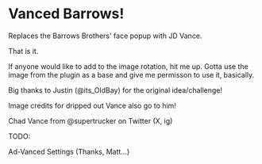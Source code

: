 # Vanced Barrows!

Replaces the Barrows Brothers' face popup with JD Vance.

That is it.

If anyone would like to add to the image rotation, hit me up.
Gotta use the image from the plugin as a base and give me permisson to use it, basically.

Big thanks to Justin (@its_OldBay) for the original idea/challenge!

Image credits for dripped out Vance also go to him!

Chad Vance from @supertrucker on Twitter (X, ig)

TODO:

Ad-Vanced Settings (Thanks, Matt...)

